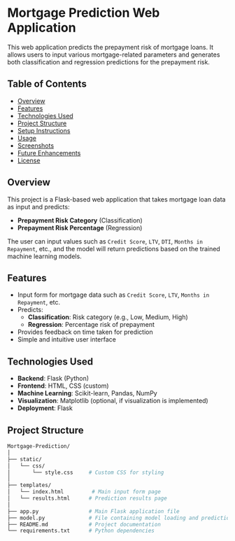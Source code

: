 # Mortgage Prediction Web Application

This web application predicts the prepayment risk of mortgage loans. It allows users to input various mortgage-related parameters and generates both classification and regression predictions for the prepayment risk.

## Table of Contents

- [Overview](#overview)
- [Features](#features)
- [Technologies Used](#technologies-used)
- [Project Structure](#project-structure)
- [Setup Instructions](#setup-instructions)
- [Usage](#usage)
- [Screenshots](#screenshots)
- [Future Enhancements](#future-enhancements)
- [License](#license)

## Overview

This project is a Flask-based web application that takes mortgage loan data as input and predicts:
- **Prepayment Risk Category** (Classification)
- **Prepayment Risk Percentage** (Regression)

The user can input values such as `Credit Score`, `LTV`, `DTI`, `Months in Repayment`, etc., and the model will return predictions based on the trained machine learning models.

## Features

- Input form for mortgage data such as `Credit Score`, `LTV`, `Months in Repayment`, etc.
- Predicts:
  - **Classification**: Risk category (e.g., Low, Medium, High)
  - **Regression**: Percentage risk of prepayment
- Provides feedback on time taken for prediction
- Simple and intuitive user interface

## Technologies Used

- **Backend**: Flask (Python)
- **Frontend**: HTML, CSS (custom)
- **Machine Learning**: Scikit-learn, Pandas, NumPy
- **Visualization**: Matplotlib (optional, if visualization is implemented)
- **Deployment**: Flask

## Project Structure

```bash
Mortgage-Prediction/
│
├── static/
│   └── css/
│       └── style.css     # Custom CSS for styling
│
├── templates/
│   └── index.html         # Main input form page
│   └── results.html      # Prediction results page
│
├── app.py                # Main Flask application file
├── model.py              # File containing model loading and prediction logic
├── README.md             # Project documentation
└── requirements.txt      # Python dependencies

